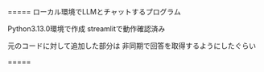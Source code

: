 =====
ローカル環境でLLMとチャットするプログラム

Python3.13.0環境で作成
streamlitで動作確認済み

元のコードに対して追加した部分は
非同期で回答を取得するようにしたぐらい

=====